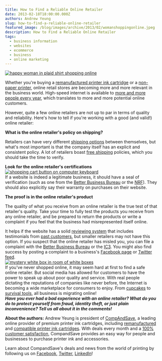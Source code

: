 ```yaml
---
title: How to Find a Reliable Online Retailer
date: 2013-02-18T18:00:00.000Z
authors: Andrew Yeung
slug: how-to-find-a-reliable-online-retailer
featured_image: /blog/images/archive/2013/02/womanshoppingonline.jpeg
description: How to Find a Reliable Online Retailer
tags:
  - business information
  - websites
  - ecommerce
  - business
  - online marketing
---
```

[![happy woman in plaid shirt shopping online](/blog/images/womanshoppingonline.jpeg "happy woman in plaid shirt shopping online")](/blog/images/womanshoppingonline.jpeg)

Whether you're buying a [remanufactured printer ink cartridge](https://search.compandsave.com/search?keywords=remanufactured) or a [non-paper printer](https://www.etsy.com/), online retail stores are becoming more and more relevant in the business world. High-speed internet is available to [more and more people every year](https://arstechnica.com/information-technology/2012/08/119-million-americans-lack-broadband-internet-fcc-reports/), which translates to more and more potential online customers.

However, quite a few online retailers are not up to par in terms of quality and reliability. Here's how to tell if you're working with a good (and valid!) online retailer:

**What is the online retailer's policy on shipping?**

Retailers can have very different [shipping options](https://www.practicalecommerce.com/Solving-the-Free-Shipping-Dilemma) between themselves, but what's most important is that the company itself has an explicit and consistent policy. A lot of retailers boast [free shipping](https://www.bradsdeals.com/blog/stores-with-free-shipping) policies, which you should take the time to verify.

**Look for the online retailer's certifications**\
[![shopping cart button on computer keyboard](/blog/images/onlineshoppingkeyboard.jpeg "shopping cart button on computer keyboard")](/blog/images/onlineshoppingkeyboard.jpeg)\
If a website is indeed a legitimate business, it should have a seal of verification (such as one from the [Better Business Bureau](https://www.bbb.org/) or the [NRF](https://www.nrffoundation.com/content/retail-certifications)). They should also explicitly say their warranty on purchases on their website.

**The proof is in the online retailer's product**

The quality of what you receive from an online retailer is the true test of that retailer's quality. Take your time to fully test the products you receive from any online retailer, and be prepared to return the products or write a complaint if you feel that the business had misrepresented itself online.

It helps if the website has a solid [reviewing system](https://www.amazon.com/review/top-reviewers) that includes testimonials from [past customers](https://www.yelp.com/), but smaller retailers may not have this option. If you suspect that the online retailer has misled you, you can file a complaint with the [Better Business Bureau](https://www.bbb.org/file-a-complaint/) or the [IC3](https://www.ic3.gov/). You might also find success by posting a complaint to a business's [Facebook page](https://www.theglobeandmail.com/incoming/got-a-consumer-complaint-post-it-on-facebook/article546168/) or [Twitter feed](https://www.theguardian.com/money/2012/may/12/complaint-air-on-twitter).\
[![mystery white box in room of white boxes](/blog/images/mystery-box.jpeg "mystery white box in room of white boxes")](/blog/images/mystery-box.jpeg)\
If you've never shopped online, it may seem hard at first to find a safe online retailer. But social media has allowed for customers to have the power to speak up about poor quality and service. With real people dictating the reputations of companies like never before, the Internet is becoming a wide marketplace for consumers to enjoy. From [cupcakes](https://www.etsy.com?ref=sr%5Fgallery%5F16&ga%5Fsearch%5Fquery=cupcake&ga%5Fview%5Ftype=gallery&ga%5Fship%5Fto=US&ga%5Fsearch%5Ftype=handmade) to [survival tools](https://www.amazon.com/Brook-Hunter-MT-BL-AXE-Premium-Mo-Tool/dp/B001PTG8FQ/ref=sr%5F1%5F1?ie=UTF8&qid=1354835554&sr=8-1&keywords=axe+multi+tool), all business is migrating online!\
***Have you ever had a bad experience with an online retailer? What do you do to protect yourself from fraud, identity theft, or just plain inconvenience? Tell us all about it in the comments!***  

**About the authors:** Andrew Yeung is president of [CompAndSave](https://www.compandsave.com/), a leading online provider of premium printer ink cartridges, including [remanufactured](https://www.compandsave.com/help) and [compatible printer ink cartridges](https://www.compandsave.com/help). With deals every month and a [100% customer satisfaction](https://www.compandsave.com/help), CompandSave provides an easy way for people and businesses to purchase printer ink and accessories.

Learn about CompandSave's deals and news from the world of printing by following us on [Facebook](https://www.facebook.com/compandsave.ink), [Twitter](https://twitter.com/compandsave), [LinkedIn](https://www.linkedin.com)!